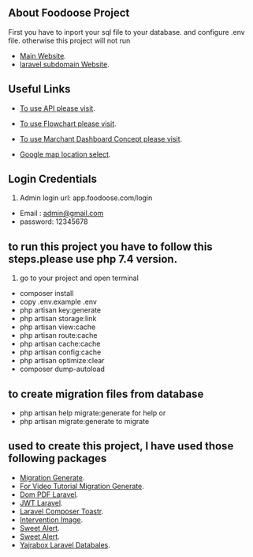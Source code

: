 ## About Foodoose Project
First you have to inport your sql file to your database. and configure .env file. otherwise this project will not run
- [Main Website](http://www.fooddoose.com/).
- [laravel subdomain Website](http://app.fooddoose.com/).
## Useful Links
- [To use API please visit](https://docs.google.com/spreadsheets/d/1KfNngrf-RRwvBbWUAMMS22cEfQYF7Makekzm7v862hk/edit).

- [To use Flowchart please visit](https://drive.google.com/file/d/1-WuriRlHeebdNn8g3CSTFZzwoyQazrBc/view?ts=61af89b7).

- [To use Marchant Dashboard Concept please visit](https://www.figma.com/file/zblvAdEfWFPvlU8kX116w2/marchant-dashboard-FoodDoose?node-id=0%3A1).

- [Google map location select](https://github.com/s1modev/GoogleMaps_youtube).

## Login Credentials

1. Admin login url: app.foodoose.com/login
- Email : admin@gmail.com
- password: 12345678

## to run this project you have to follow this steps.please use php 7.4 version.
1. go to your project and open terminal
- composer install<br/>
- copy .env.example .env <br/>
- php artisan key:generate <br/>
- php artisan storage:link <br/>
- php artisan view:cache <br/>
- php artisan route:cache <br/>
- php artisan cache:cache <br/>
- php artisan config:cache <br/>
- php artisan optimize:clear <br/>
- composer dump-autoload
## to create migration files from database
- php artisan help migrate:generate for help or <br/>
- php artisan  migrate:generate to migrate <br/>
## used to create this project, I have used those following packages
- [Migration Generate](https://github.com/kitloong/laravel-migrations-generator). <br/>
- [For Video Tutorial Migration Generate](https://www.youtube.com/watch?v=eLybI4WPuWc).<br/>
- [Dom PDF Laravel](https://github.com/barryvdh/laravel-dompdf). <br/>
- [JWT Laravel](https://jwt-auth.readthedocs.io/en/docs/laravel-installation/). <br/>
- [Laravel Composer Toastr](https://github.com/brian2694/laravel-toastr).<br/>
- [Intervention Image](http://image.intervention.io/). <br/>
- [Sweet Alert](https://github.com/realrashid/sweet-alert). <br/>
- [Sweet Alert](https://github.com/realrashid/sweet-alert). <br/>
- [Yajrabox Laravel Databales](https://yajrabox.com/docs/laravel-datatables/master/installation). <br/>

